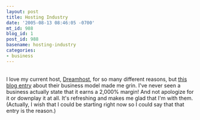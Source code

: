 ```yaml
---
layout: post
title: Hosting Industry
date: '2005-08-13 08:46:05 -0700'
mt_id: 988
blog_id: 1
post_id: 988
basename: hosting-industry
categories:
- business
---
```

<br />I love my current host, <a href="http://www.dreamhost.com/">Dreamhost</a>, for so many different reasons, but <a href="http://blog.dreamhost.com/2005/08/08/why-web-hosting-is-easy/">this blog entry</a> about their business model made me grin. I've never seen a business actually state that it earns a 2,000% margin! And not apologize for it or downplay it at all. It's refreshing and makes me glad that I'm with them. (Actually, I wish that I could be starting right now so I could say that that entry is the reason.)<br /><br /><br />

